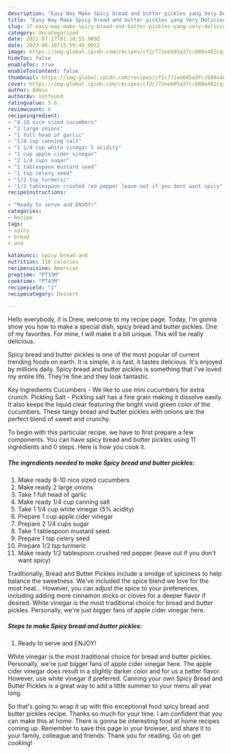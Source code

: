 ```yaml
---
description: "Easy Way Make Spicy bread and butter pickles yang Very Delicious}"
title: "Easy Way Make Spicy bread and butter pickles yang Very Delicious}"
slug: 17-easy-way-make-spicy-bread-and-butter-pickles-yang-very-delicious
category: Uncategorized
date: 2022-07-17T01:10:55.909Z
date: 2023-06-16T15:59:49.901Z
image: https://img-global.cpcdn.com/recipes/cf2c771ee605a37c/680x482cq70/spicy-bread-and-butter-pickles-recipe-main-photo.jpg
hideToc: false
enableToc: true
enableTocContent: false
thumbnail: https://img-global.cpcdn.com/recipes/cf2c771ee605a37c/680x482cq70/spicy-bread-and-butter-pickles-recipe-main-photo.jpg
cover: https://img-global.cpcdn.com/recipes/cf2c771ee605a37c/680x482cq70/spicy-bread-and-butter-pickles-recipe-main-photo.jpg
author: Admin
authorAv: notfound
ratingvalue: 3.6
reviewcount: 6
recipeingredient:
- "8-10 nice sized cucumbers"
- "2 large onions"
- "1 full head of garlic"
- "1/4 cup canning salt"
- "1 1/4 cup white vinegar 5 acidity"
- "1 cup apple cider vinegar"
- "2 1/4 cups sugar"
- "1 tablespoon mustard seed"
- "1 tsp celery seed"
- "1/2 tsp turmeric"
- "1/2 tablespoon crushed red pepper leave out if you dont want spicy"
recipeinstructions:

- "Ready to serve and ENJOY!"
categories:
- Recipe
tags:
- spicy
- bread
- and

katakunci: spicy bread and 
nutrition: 118 calories
recipecuisine: American
preptime: "PT33M"
cooktime: "PT43M"
recipeyield: "1"
recipecategory: Dessert

---
```



Hello everybody, it is Drew, welcome to my recipe page. Today, I'm gonna show you how to make a special dish, spicy bread and butter pickles. One of my favorites. For mine, I will make it a bit unique. This will be really delicious.

Spicy bread and butter pickles is one of the most popular of current trending foods on earth. It is simple, it is fast, it tastes delicious. It's enjoyed by millions daily. Spicy bread and butter pickles is something that I've loved my entire life. They're fine and they look fantastic.

Key Ingredients Cucumbers - We like to use mini cucumbers for extra crunch. Pickling Salt - Pickling salt has a fine grain making it dissolve easily. It also keeps the liquid clear featuring the bright vivid green color of the cucumbers. These tangy bread and butter pickles with onions are the perfect blend of sweet and crunchy.


To begin with this particular recipe, we have to first prepare a few components. You can have spicy bread and butter pickles using 11 ingredients and 0 steps. Here is how you cook it.

<!--inarticleads1-->

##### The ingredients needed to make Spicy bread and butter pickles:

1. Make ready 8-10 nice sized cucumbers
1. Make ready 2 large onions
1. Take 1 full head of garlic
1. Make ready 1/4 cup canning salt
1. Take 1 1/4 cup white vinegar (5% acidity)
1. Prepare 1 cup apple cider vinegar
1. Prepare 2 1/4 cups sugar
1. Take 1 tablespoon mustard seed
1. Prepare 1 tsp celery seed
1. Prepare 1/2 tsp turmeric
1. Make ready 1/2 tablespoon crushed red pepper (leave out if you don&#39;t want spicy)


Traditionally, Bread and Butter Pickles include a smidge of spiciness to help balance the sweetness. We&#39;ve included the spice blend we love for the most heat… However, you can adjust the spice to your preferences, including adding more cinnamon sticks or cloves for a deeper flavor if desired. White vinegar is the most traditional choice for bread and butter pickles. Personally, we&#39;re just bigger fans of apple cider vinegar here. 

<!--inarticleads2-->

##### Steps to make Spicy bread and butter pickles:


1. Ready to serve and ENJOY!

White vinegar is the most traditional choice for bread and butter pickles. Personally, we&#39;re just bigger fans of apple cider vinegar here. The apple cider vinegar does result in a slightly darker color and for us a better flavor. However, use white vinegar if preferred. Canning your own Spicy Bread and Butter Pickles is a great way to add a little summer to your menu all year long. 

So that's going to wrap it up with this exceptional food spicy bread and butter pickles recipe. Thanks so much for your time. I am confident that you can make this at home. There is gonna be interesting food at home recipes coming up. Remember to save this page in your browser, and share it to your family, colleague and friends. Thank you for reading. Go on get cooking!
